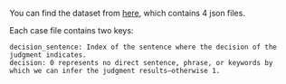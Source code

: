 You can find the dataset from [here](https://forms.gle/UVcXFLmEPWqBhR7E6), which contains 4 json files.

Each case file contains two keys:
```
decision_sentence: Index of the sentence where the decision of the judgment indicates. 
decision: 0 represents no direct sentence, phrase, or keywords by which we can infer the judgment results—otherwise 1. 
```









